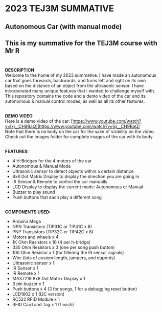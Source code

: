 ﻿# 2023 TEJ3M SUMMATIVE
## Autonomous Car (with manual mode)
## This is my summative for the TEJ3M course with Mr R <br><br>

**DESCRIPTION** <br>
Welcome to the home of my 2023 summative. I have made an autonomous car that goes forwards, backwards, and turns left and right on its own based on the distance of an object from the ultrasonic sensor. I have incorporated many unique features that I wanted to challenge myself with. This repository contains the code and a demo video of the car and its autonomous & manual control modes, as well as all its other features.<br><br>

**DEMO VIDEO**<br>
Here is a demo video of the car: [https://www.youtube.com/watch?v=Ixj__CH9BaQ](https://www.youtube.com/watch?v=Ixj__CH9BaQ)<br>
Note that there is no body on the car for the sake of visibility on the video. Check out the images folder for complete images of the car with its body.<br><br>

**FEATURES:** <br>
- 4 H-Bridges for the 4 motors of the car
- Autonomous & Manual Mode
- Ultrasonic sensor to detect objects within a certain distance
- 8x8 Dot Matrix Display to display the direction you are going in
- IR Sensor & Remote to control the car manually
- LCD Display to display the current mode: Autonomous or Manual
- Buzzer to play sound
- Push buttons that each play a different song<br><br>

**COMPONENTS USED:**
- Arduino Mega
- NPN Transistors (TIP31C or TIP41C x 8)
- PNP Transistors (TIP32C or TIP42C x 8)
- Motors and wheels x 4
- 1K Ohm Resistors x 16 (4 per h-bridge)
- 330 Ohm Resistors x 3 (one per song push button)
- 100 Ohm Resistor x 1 (for filtering the IR sensor signals)
- Wire (lots of custom length, jumpers, and duponts)
- Ultrasonic sensor x 1
- IR Sensor x 1
- IR Remote x 1
- MAX7219 8x8 Dot Matrix Display x 1
- 3 pin buzzer x 1
- Push buttons x 4 (3 for songs, 1 for a debugging reset button)
- LCD1602 x 1 (I2C version)
- RC522 RFID Module x 1
- RFID Card and Tag x 1 (1 each)
